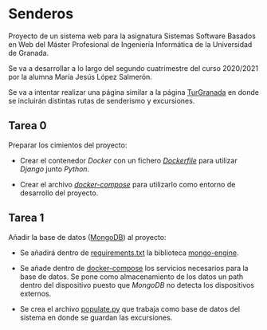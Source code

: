 # Senderos

Proyecto de un sistema web para la asignatura Sistemas Software Basados en Web del Máster Profesional de Ingeniería Informática de la Universidad de Granada.

Se va a desarrollar a lo largo del segundo cuatrimestre del curso 2020/2021 por la alumna María Jesús López Salmerón.

Se va a intentar realizar una página similar a la página [TurGranada](https://www.turgranada.es/cosas-que-hacer/turismo-activo-y-de-naturaleza/excursiones-y-senderismo/) en donde se incluirán distintas rutas de senderismo y excursiones.

## Tarea 0

Preparar los cimientos del proyecto: 

* Crear el contenedor *Docker* con un fichero [*Dockerfile*](https://github.com/mjls130598/Senderos/blob/main/Dockerfile) para utilizar *Django* junto *Python*.

* Crear el archivo [*docker-compose*](https://github.com/mjls130598/Senderos/blob/main/docker-compose.yml) para utilizarlo como entorno de desarrollo del proyecto.

## Tarea 1

Añadir la base de datos ([MongoDB](https://docs.mongodb.com/guides/)) al proyecto:

* Se añadirá dentro de [requirements.txt](https://github.com/mjls130598/Senderos/blob/main/requirements.txt) la biblioteca [mongo-engine](http://mongoengine.org/).

* Se añade dentro de [docker-compose](https://github.com/mjls130598/Senderos/blob/main/docker-compose.yml) los servicios necesarios para la base de datos. Se pone como almacenamiento de los datos un path dentro del dispositivo puesto que *MongoDB* no detecta los dispositivos externos.

* Se crea el archivo [populate.py](https://github.com/mjls130598/Senderos/commit/eaa1e31a9d96cf2b8cace9ab9bcff84ea195c642) que trabaja como base de datos del sistema en donde se guardan las excursiones.
